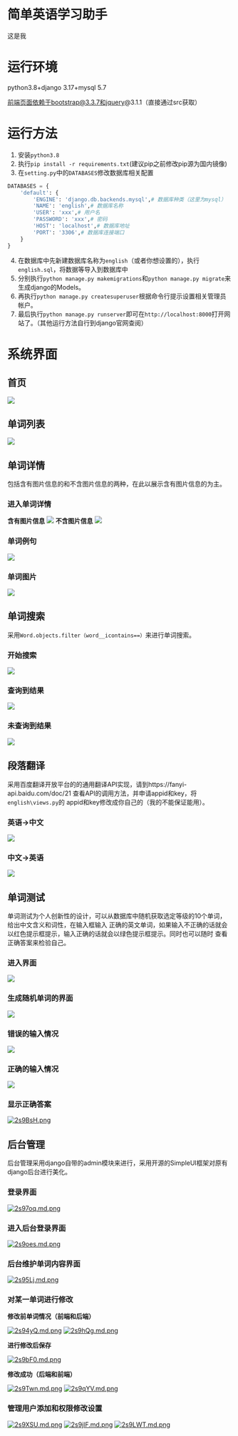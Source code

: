 # 简单英语学习助手
这是我

# 运行环境
python3.8+django 3.17+mysql 5.7

前端页面依赖于bootstrap@3.3.7和jquery@3.1.1（直接通过src获取）

# 运行方法

1. 安装`python3.8`
2. 执行`pip install -r requirements.txt`(建议pip之前修改pip源为国内镜像)
3. 在`setting.py`中的`DATABASES`修改数据库相关配置
```python
DATABASES = {
    'default': {
        'ENGINE': 'django.db.backends.mysql',# 数据库种类（这里为mysql）
        'NAME': 'english',# 数据库名称
        'USER': 'xxx',# 用户名
        'PASSWORD': 'xxx',# 密码
        'HOST': 'localhost',# 数据库地址
        'PORT': '3306',# 数据库连接端口
    }
}
```
4. 在数据库中先新建数据库名称为`english`（或者你想设置的），执行`english.sql`，将数据等导入到数据库中
5. 分别执行`python manage.py makemigrations`和`python manage.py migrate`来生成django的Models。
6. 再执行`python manage.py createsuperuser`根据命令行提示设置相关管理员帐户。
7. 最后执行`python manage.py runserver`即可在`http://localhost:8000`打开网站了。（其他运行方法自行到django官网查阅）

# 系统界面

## 首页

![](https://www.hualigs.cn/image/60bf40fc143d8.jpg)

## 单词列表

![](https://www.hualigs.cn/image/60bf40fb6a119.jpg)

## 单词详情
包括含有图片信息的和不含图片信息的两种，在此以展示含有图片信息的为主。
### 进入单词详情
**含有图片信息**
![](https://www.hualigs.cn/image/60bf40fb7c103.jpg)
**不含图片信息**
![](https://www.hualigs.cn/image/60bf4ba33e745.jpg)

### 单词例句
![](https://www.hualigs.cn/image/60bf4bdca4d49.jpg)

### 单词图片
![](https://www.hualigs.cn/image/60bf4c021bb73.jpg)

## 单词搜索
采用`Word.objects.filter（word__icontains==）`来进行单词搜索。
### 开始搜索
![](https://www.hualigs.cn/image/60bf4c4ab0eb6.jpg)
### 查询到结果
![](https://www.hualigs.cn/image/60bf4ccd39506.jpg)
### 未查询到结果
![](https://www.hualigs.cn/image/60bf4ce429b7e.jpg)

## 段落翻译
采用百度翻译开放平台的的通用翻译API实现，请到https://fanyi-api.baidu.com/doc/21 
查看API的调用方法，并申请appid和key，将`english\views.py`的
appid和key修改成你自己的（我的不能保证能用）。
### 英语->中文
![](https://www.hualigs.cn/image/60bf4cffcf4fb.jpg)
### 中文->英语
![](https://www.hualigs.cn/image/60bf4e5615fcf.jpg)

## 单词测试
单词测试为个人创新性的设计，可以从数据库中随机获取选定等级的10个单词，给出中文含义和词性，在输入框输入
正确的英文单词，如果输入不正确的话就会以红色提示框提示，输入正确的话就会以绿色提示框提示。同时也可以随时
查看正确答案来检验自己。

### 进入界面
![](https://www.hualigs.cn/image/60bf4f509c2dd.jpg)
### 生成随机单词的界面
![](https://www.hualigs.cn/image/60bf5014c93c3.jpg)
### 错误的输入情况
![](https://www.hualigs.cn/image/60bf506e4fe59.jpg)
### 正确的输入情况
![](https://www.hualigs.cn/image/60bf59f38fbb0.jpg)
### 显示正确答案
[![2s9BsH.png](https://z3.ax1x.com/2021/06/08/2s9BsH.png)](https://imgtu.com/i/2s9BsH)

## 后台管理
后台管理采用django自带的admin模块来进行，采用开源的SimpleUI框架对原有django后台进行美化。
### 登录界面
[![2s97oq.md.png](https://z3.ax1x.com/2021/06/08/2s97oq.md.png)](https://imgtu.com/i/2s97oq)
### 进入后台登录界面
[![2s9oes.md.png](https://z3.ax1x.com/2021/06/08/2s9oes.md.png)](https://imgtu.com/i/2s9oes)
### 后台维护单词内容界面
[![2s95Lj.md.png](https://z3.ax1x.com/2021/06/08/2s95Lj.md.png)](https://imgtu.com/i/2s95Lj)
### 对某一单词进行修改
**修改前单词情况（前端和后端）**

[![2s94yQ.md.png](https://z3.ax1x.com/2021/06/08/2s94yQ.md.png)](https://imgtu.com/i/2s94yQ)
[![2s9hQg.md.png](https://z3.ax1x.com/2021/06/08/2s9hQg.md.png)](https://imgtu.com/i/2s9hQg)

**进行修改后保存**

[![2s9bF0.md.png](https://z3.ax1x.com/2021/06/08/2s9bF0.md.png)](https://imgtu.com/i/2s9bF0)

**修改成功（后端和前端）**

[![2s9Twn.md.png](https://z3.ax1x.com/2021/06/08/2s9Twn.md.png)](https://imgtu.com/i/2s9Twn)
[![2s9qYV.md.png](https://z3.ax1x.com/2021/06/08/2s9qYV.md.png)](https://imgtu.com/i/2s9qYV)
### 管理用户添加和权限修改设置
[![2s9XSU.md.png](https://z3.ax1x.com/2021/06/08/2s9XSU.md.png)](https://imgtu.com/i/2s9XSU)
[![2s9jlF.md.png](https://z3.ax1x.com/2021/06/08/2s9jlF.md.png)](https://imgtu.com/i/2s9jlF)
[![2s9LWT.md.png](https://z3.ax1x.com/2021/06/08/2s9LWT.md.png)](https://imgtu.com/i/2s9LWT)